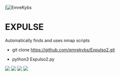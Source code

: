 [![EmreKybs](https://img.shields.io/badge/MadeBy-EmreKybs-black)
# EXPULSE
Automatically finds and uses nmap scripts

* git clone https://github.com/emrekybs/Expulso2.git

* python3 Expulso2.py

<img src="https://github.com/emrekybs/Expulse/blob/main/expulse.JPG">
<img src="https://github.com/emrekybs/Expulse/blob/main/2.PNG">
<img src="https://github.com/emrekybs/Expulse/blob/main/4.PNG">
<img src="https://github.com/emrekybs/Expulse/blob/main/5.PNG">

